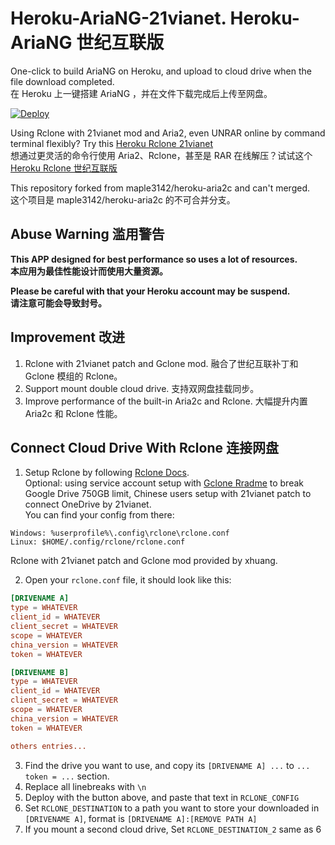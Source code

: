 # Heroku-AriaNG-21vianet. Heroku-AriaNG 世纪互联版
One-click to build AriaNG on Heroku, and upload to cloud drive when the file download completed.<br>
在 Heroku 上一键搭建 AriaNG ，并在文件下载完成后上传至网盘。

[![Deploy](https://www.herokucdn.com/deploy/button.svg)](https://heroku.com/deploy)

Using Rclone with 21vianet mod and Aria2, even UNRAR online by command terminal flexibly? Try this [Heroku Rclone 21vianet](https://github.com/xinxin8816/heroku-rclone-21vianet)<br>
想通过更灵活的命令行使用 Aria2、Rclone，甚至是 RAR 在线解压？试试这个 [Heroku Rclone 世纪互联版](https://github.com/xinxin8816/heroku-rclone-21vianet)

This repository forked from maple3142/heroku-aria2c and can't merged.<br>
这个项目是 maple3142/heroku-aria2c 的不可合并分支。

## Abuse Warning 滥用警告

**This APP designed for best performance so uses a lot of resources.**<br>
**本应用为最佳性能设计而使用大量资源。**

**Please be careful with that your Heroku account may be suspend.**<br>
**请注意可能会导致封号。**

## Improvement 改进

1. Rclone with 21vianet patch and Gclone mod. 融合了世纪互联补丁和 Gclone 模组的 Rclone。
2. Support mount double cloud drive. 支持双网盘挂载同步。
3. Improve performance of the built-in Aria2c and Rclone. 大幅提升内置 Aria2c 和 Rclone 性能。

## Connect Cloud Drive With Rclone 连接网盘

1. Setup Rclone by following [Rclone Docs](https://rclone.org/docs/).<br> 
Optional: using service account setup with [Gclone Rradme](https://github.com/donwa/gclone) to break Google Drive 750GB limit, Chinese users setup with 21vianet patch to connect OneDrive by 21vianet.<br> 
You can find your config from there:

```
Windows: %userprofile%\.config\rclone\rclone.conf
Linux: $HOME/.config/rclone/rclone.conf
```

Rclone with 21vianet patch and Gclone mod provided by xhuang.

2. Open your `rclone.conf` file, it should look like this:

```conf
[DRIVENAME A]
type = WHATEVER
client_id = WHATEVER
client_secret = WHATEVER
scope = WHATEVER
china_version = WHATEVER
token = WHATEVER

[DRIVENAME B]
type = WHATEVER
client_id = WHATEVER
client_secret = WHATEVER
scope = WHATEVER
china_version = WHATEVER
token = WHATEVER

others entries...
```

3. Find the drive you want to use, and copy its `[DRIVENAME A] ...` to  `... token = ...` section.
4. Replace all linebreaks with `\n`
5. Deploy with the button above, and paste that text in `RCLONE_CONFIG`
6. Set `RCLONE_DESTINATION` to a path you want to store your downloaded in `[DRIVENAME A]`, format is `[DRIVENAME A]:[REMOVE PATH A]`
7. If you mount a second cloud drive, Set `RCLONE_DESTINATION_2` same as 6
